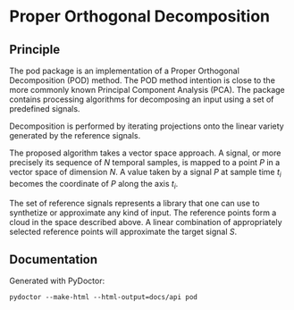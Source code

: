 # Proper Orthogonal Decomposition

## Principle
The pod package is an implementation of a Proper Orthogonal Decomposition (POD)
method. The POD method intention is close to the more commonly known 
Principal Component Analysis  (PCA). The package contains processing 
algorithms for decomposing an input using a set of predefined signals.

Decomposition is performed by iterating projections onto the linear variety 
generated by the reference signals.

The proposed algorithm takes a vector space approach. A signal, or more 
precisely its sequence of _N_ temporal samples, is mapped to a point *P* 
in a vector space of dimension _N_. A value taken by a signal *P* at 
sample time _t<sub>i</sub>_ becomes the coordinate of *P* along
the axis _t<sub>i</sub>_.

The set of reference signals represents a library that one can use to 
synthetize or approximate any kind of input. The reference points form a 
cloud in the space described above. A linear combination of appropriately 
selected reference points will approximate the target signal *S*.

## Documentation
Generated with PyDoctor:

`pydoctor --make-html --html-output=docs/api pod`
